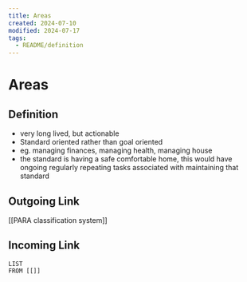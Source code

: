 ```yaml
---
title: Areas
created: 2024-07-10
modified: 2024-07-17
tags:
  - README/definition
---
```

# Areas
## Definition

- very long lived, but actionable
- Standard oriented rather than goal oriented
- eg. managing finances, managing health, managing house
- the standard is having a safe comfortable home, this would have ongoing regularly repeating tasks associated with maintaining that standard

## Outgoing Link
[[PARA classification system]]
## Incoming Link
```dataview
LIST
FROM [[]]
```

